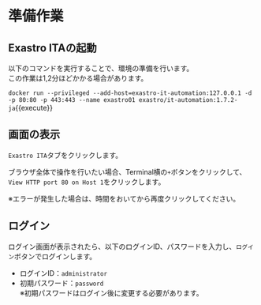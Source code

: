 # 準備作業
## Exastro ITAの起動
以下のコマンドを実行することで、環境の準備を行います。  
この作業は1,2分ほどかかる場合があります。  

`docker run --privileged --add-host=exastro-it-automation:127.0.0.1 -d -p 80:80 -p 443:443 --name exastro01 exastro/it-automation:1.7.2-ja`{{execute}}

## 画面の表示
`Exastro ITA`タブをクリックします。  

ブラウザ全体で操作を行いたい場合、Terminal横の`+`ボタンをクリックして、`View HTTP port 80 on Host 1`をクリックします。  

※エラーが発生した場合は、時間をおいてから再度クリックしてください。

## ログイン
ログイン画面が表示されたら、以下のログインID、パスワードを入力し、`ログイン`ボタンでログインします。  
- ログインID：`administrator`
- 初期パスワード：`password`  
※初期パスワードはログイン後に変更する必要があります。
